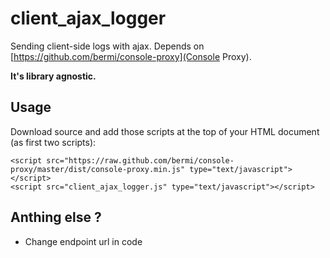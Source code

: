 client_ajax_logger
==================

Sending client-side logs with ajax. Depends on [https://github.com/bermi/console-proxy](Console Proxy).

**It's library agnostic.**


## Usage

Download source and add those scripts at the top of your HTML document (as first two scripts):

```
<script src="https://raw.github.com/bermi/console-proxy/master/dist/console-proxy.min.js" type="text/javascript"></script>
<script src="client_ajax_logger.js" type="text/javascript"></script>

```

## Anthing else ?

* Change endpoint url in code
